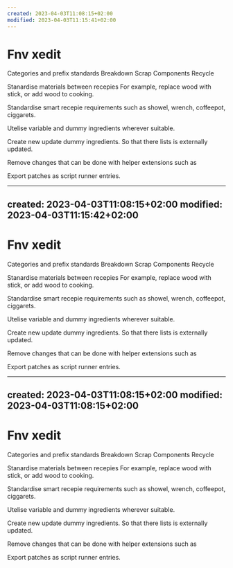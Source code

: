 ```yaml
---
created: 2023-04-03T11:08:15+02:00
modified: 2023-04-03T11:15:41+02:00
---
```


# Fnv xedit

Categories and prefix standards 
Breakdown
Scrap
Components
Recycle

Stanardise materials between recepies
For example, replace wood with stick, or add wood to cooking.

Standardise smart recepie requirements such as showel, wrench, coffeepot, ciggarets.

Utelise variable and dummy ingredients wherever suitable.

Create new update dummy ingredients. So that there lists is externally updated.

Remove changes that can be done with helper extensions such as 

Export patches as script runner entries.


---
created: 2023-04-03T11:08:15+02:00
modified: 2023-04-03T11:15:42+02:00
---

# Fnv xedit

Categories and prefix standards 
Breakdown
Scrap
Components
Recycle

Stanardise materials between recepies
For example, replace wood with stick, or add wood to cooking.

Standardise smart recepie requirements such as showel, wrench, coffeepot, ciggarets.

Utelise variable and dummy ingredients wherever suitable.

Create new update dummy ingredients. So that there lists is externally updated.

Remove changes that can be done with helper extensions such as 

Export patches as script runner entries.


---
created: 2023-04-03T11:08:15+02:00
modified: 2023-04-03T11:08:15+02:00
---

# Fnv xedit

Categories and prefix standards 
Breakdown
Scrap
Components
Recycle

Stanardise materials between recepies
For example, replace wood with stick, or add wood to cooking.

Standardise smart recepie requirements such as showel, wrench, coffeepot, ciggarets.

Utelise variable and dummy ingredients wherever suitable.

Create new update dummy ingredients. So that there lists is externally updated.

Remove changes that can be done with helper extensions such as 

Export patches as script runner entries.
